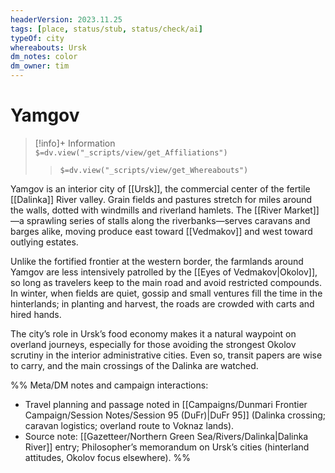 ```yaml
---
headerVersion: 2023.11.25
tags: [place, status/stub, status/check/ai]
typeOf: city
whereabouts: Ursk
dm_notes: color
dm_owner: tim
---
```

# Yamgov
>[!info]+ Information  
> `$=dv.view("_scripts/view/get_Affiliations")`  
>> `$=dv.view("_scripts/view/get_Whereabouts")`




Yamgov is an interior city of [[Ursk]], the commercial center of the fertile [[Dalinka]] River valley. Grain fields and pastures stretch for miles around the walls, dotted with windmills and riverland hamlets. The [[River Market]]—a sprawling series of stalls along the riverbanks—serves caravans and barges alike, moving produce east toward [[Vedmakov]] and west toward outlying estates.

Unlike the fortified frontier at the western border, the farmlands around Yamgov are less intensively patrolled by the [[Eyes of Vedmakov|Okolov]], so long as travelers keep to the main road and avoid restricted compounds. In winter, when fields are quiet, gossip and small ventures fill the time in the hinterlands; in planting and harvest, the roads are crowded with carts and hired hands.

The city’s role in Ursk’s food economy makes it a natural waypoint on overland journeys, especially for those avoiding the strongest Okolov scrutiny in the interior administrative cities. Even so, transit papers are wise to carry, and the main crossings of the Dalinka are watched.

%%
Meta/DM notes and campaign interactions:
- Travel planning and passage noted in [[Campaigns/Dunmari Frontier Campaign/Session Notes/Session 95 (DuFr)|DuFr 95]] (Dalinka crossing; caravan logistics; overland route to Voknaz lands).
- Source note: [[Gazetteer/Northern Green Sea/Rivers/Dalinka|Dalinka River]] entry; Philosopher’s memorandum on Ursk’s cities (hinterland attitudes, Okolov focus elsewhere).
%%
